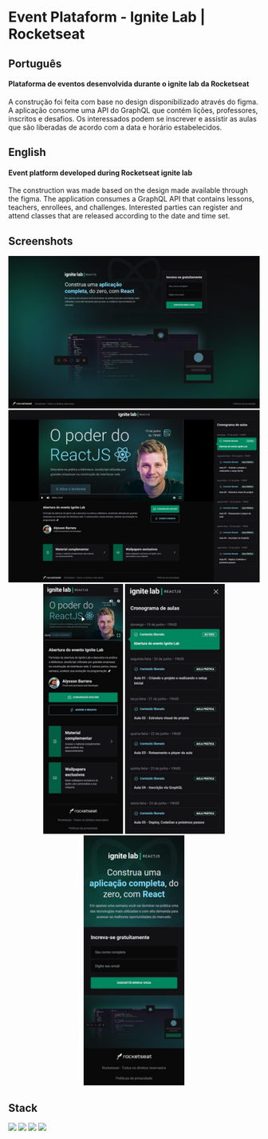 # Event Plataform - Ignite Lab | Rocketseat

## Português

#### Plataforma de eventos desenvolvida durante o ignite lab da Rocketseat

A construção foi feita com base no design disponibilizado através do figma. A aplicação consome uma API do GraphQL que contém lições, professores, inscritos e desafios. Os interessados podem se inscrever e assistir as aulas que são liberadas de acordo com a data e horário estabelecidos.

## English

#### Event platform developed during Rocketseat ignite lab

The construction was made based on the design made available through the figma. The application consumes a GraphQL API that contains lessons, teachers, enrollees, and challenges. Interested parties can register and attend classes that are released according to the date and time set.

## Screenshots

<div align="center">
  <div>
    <img width="600px" src="./assets/print-1.jpeg" alt="Print da página de inscrição rodando na web na versão desktop"/>
    <img width="600px" src="./assets/print-2.jpeg" alt="Print da página de aula rodando na web na versão desktop"/>
  </div>
  <div>
    <img height="500px" src="./assets/print-mobile-1.jpeg" alt="Print da página de aula rodando na web na versão mobile"/>
    <img height="500px" src="./assets/print-mobile-2.jpeg" alt="Print do menu expandido da página de aula rodando na web na versão mobile"/>
    <img height="500px" src="./assets/print-mobile-3.jpeg" alt="Print da página de inscrição rodando na web na versão mobile"/>
  </div>
</div>
  
## Stack

<img width="30px" src="https://cdn.jsdelivr.net/gh/devicons/devicon/icons/react/react-original.svg"/> <img width="30px" src="https://cdn.jsdelivr.net/gh/devicons/devicon/icons/redux/redux-original.svg"/> <img width="30px" src="https://cdn.jsdelivr.net/gh/devicons/devicon/icons/tailwindcss/tailwindcss-plain.svg" /> <img width="30px" src="https://cdn.jsdelivr.net/gh/devicons/devicon/icons/graphql/graphql-plain.svg" />
          
          
